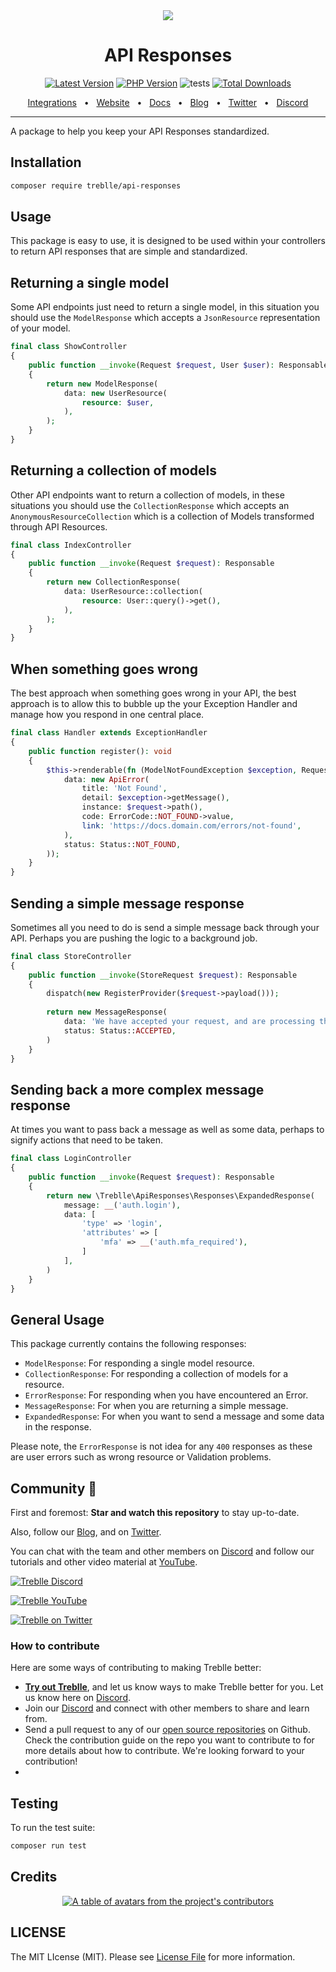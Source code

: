 <div align="center">
  <img src="https://treblle-github.s3.amazonaws.com/header.png"/>
</div>
<div align="center">

# API Responses

<!-- BADGES_START -->
[![Latest Version][badge-release]][packagist]
[![PHP Version][badge-php]][php]
![tests](https://github.com/JustSteveKing/php-sdk/workflows/tests/badge.svg)
[![Total Downloads][badge-downloads]][downloads]

[badge-release]: https://img.shields.io/packagist/v/treblle/api-responses.svg?style=flat-square&label=release
[badge-php]: https://img.shields.io/packagist/php-v/treblle/api-responses.svg?style=flat-square
[badge-downloads]: https://img.shields.io/packagist/dt/treblle/api-responses.svg?style=flat-square&colorB=mediumvioletred

[packagist]: https://packagist.org/packages/treblle/api-responses
[php]: https://php.net
[downloads]: https://packagist.org/packages/treblle/api-responses
<!-- BADGES_END -->

<a href="https://docs.treblle.com/en/integrations" target="_blank">Integrations</a>
<span>&nbsp;&nbsp;•&nbsp;&nbsp;</span>
<a href="http://treblle.com/" target="_blank">Website</a>
<span>&nbsp;&nbsp;•&nbsp;&nbsp;</span>
<a href="https://docs.treblle.com" target="_blank">Docs</a>
<span>&nbsp;&nbsp;•&nbsp;&nbsp;</span>
<a href="https://blog.treblle.com" target="_blank">Blog</a>
<span>&nbsp;&nbsp;•&nbsp;&nbsp;</span>
<a href="https://twitter.com/treblleapi" target="_blank">Twitter</a>
<span>&nbsp;&nbsp;•&nbsp;&nbsp;</span>
<a href="https://treblle.com/chat" target="_blank">Discord</a>
<br />

  <hr />
</div>

A package to help you keep your API Responses standardized.

## Installation

```bash
composer require treblle/api-responses
```

## Usage

This package is easy to use, it is designed to be used within your controllers to return API responses that are simple and standardized.

## Returning a single model

Some API endpoints just need to return a single model, in this situation you should use the `ModelResponse` which accepts a `JsonResource` representation of your model.

```php
final class ShowController
{
    public function __invoke(Request $request, User $user): Responsable
    {
        return new ModelResponse(
            data: new UserResource(
                resource: $user,
            ),
        );
    }
}
```

## Returning a collection of models

Other API endpoints want to return a collection of models, in these situations you should use the `CollectionResponse` which accepts an `AnonymousResourceCollection` which is a collection of Models transformed through API Resources.

```php
final class IndexController
{
    public function __invoke(Request $request): Responsable
    {
        return new CollectionResponse(
            data: UserResource::collection(
                resource: User::query()->get(),
            ),
        );
    }
}
```

## When something goes wrong

The best approach when something goes wrong in your API, the best approach is to allow this to bubble up the your Exception Handler and manage how you respond in one central place.

```php
final class Handler extends ExceptionHandler
{
    public function register(): void
    {
        $this->renderable(fn (ModelNotFoundException $exception, Request $request) => new ErrorResponse(
            data: new ApiError(
                title: 'Not Found',
                detail: $exception->getMessage(),
                instance: $request->path(),
                code: ErrorCode::NOT_FOUND->value,
                link: 'https://docs.domain.com/errors/not-found',
            ),
            status: Status::NOT_FOUND,
        ));
    }
}
```

## Sending a simple message response

Sometimes all you need to do is send a simple message back through your API. Perhaps you are pushing the logic to a background job.

```php
final class StoreController
{
    public function __invoke(StoreRequest $request): Responsable
    {
        dispatch(new RegisterProvider($request->payload()));
        
        return new MessageResponse(
            data: 'We have accepted your request, and are processing this action.',
            status: Status::ACCEPTED,
        )
    }
}
```

## Sending back a more complex message response

At times you want to pass back a message as well as some data, perhaps to signify actions that need to be taken.

```php
final class LoginController
{
    public function __invoke(Request $request): Responsable
    {
        return new \Treblle\ApiResponses\Responses\ExpandedResponse(
            message: __('auth.login'),
            data: [
                'type' => 'login',
                'attributes' => [
                    'mfa' => __('auth.mfa_required'),
                ]
            ],
        )
    }
}
```

## General Usage

This package currently contains the following responses:

- `ModelResponse`: For responding a single model resource.
- `CollectionResponse`: For responding a collection of models for a resource.
- `ErrorResponse`: For responding when you have encountered an Error.
- `MessageResponse`: For when you are returning a simple message.
- `ExpandedResponse`: For when you want to send a message and some data in the response.

Please note, the `ErrorResponse` is not idea for any `400` responses as these are user errors such as wrong resource or Validation problems.


## Community 💙

First and foremost: **Star and watch this repository** to stay up-to-date.

Also, follow our [Blog](https://blog.treblle.com), and on [Twitter](https://twitter.com/treblleapi).

You can chat with the team and other members on [Discord](https://treblle.com/chat) and follow our tutorials and other video material at [YouTube](https://youtube.com/@treblle).

[![Treblle Discord](https://img.shields.io/badge/Treblle%20Discord-Join%20our%20Discord-F3F5FC?labelColor=7289DA&style=for-the-badge&logo=discord&logoColor=F3F5FC&link=https://treblle.com/chat)](https://treblle.com/chat)

[![Treblle YouTube](https://img.shields.io/badge/Treblle%20YouTube-Subscribe%20on%20YouTube-F3F5FC?labelColor=c4302b&style=for-the-badge&logo=YouTube&logoColor=F3F5FC&link=https://youtube.com/@treblle)](https://youtube.com/@treblle)

[![Treblle on Twitter](https://img.shields.io/badge/Treblle%20on%20Twitter-Follow%20Us-F3F5FC?labelColor=1DA1F2&style=for-the-badge&logo=Twitter&logoColor=F3F5FC&link=https://twitter.com/treblleapi)](https://twitter.com/treblleapi)

### How to contribute

Here are some ways of contributing to making Treblle better:

- **[Try out Treblle](https://docs.treblle.com/en/introduction#getting-started)**, and let us know ways to make Treblle better for you. Let us know here on [Discord](https://treblle.com/chat).
- Join our [Discord](https://treblle.com/chat) and connect with other members to share and learn from.
- Send a pull request to any of our [open source repositories](https://github.com/Treblle) on Github. Check the contribution guide on the repo you want to contribute to for more details about how to contribute. We're looking forward to your contribution!
- 
## Testing

To run the test suite:

```bash
composer run test
```

## Credits

<a href="https://github.com/Treblle/api-responses/graphs/contributors">
  <p align="center">
    <img  src="https://contrib.rocks/image?repo=Treblle/api-responses" alt="A table of avatars from the project's contributors" />
  </p>
</a>

## LICENSE

The MIT LIcense (MIT). Please see [License File](./LICENSE) for more information.
